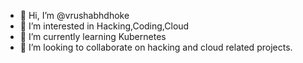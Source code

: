 - 👋 Hi, I’m @vrushabhdhoke
- 👀 I’m interested in Hacking,Coding,Cloud
- 🌱 I’m currently learning Kubernetes 
- 💞️ I’m looking to collaborate on hacking and cloud related projects.


<!---
vrushabhdhoke/vrushabhdhoke is a ✨ special ✨ repository because its `README.md` (this file) appears on your GitHub profile.
You can click the Preview link to take a look at your changes.
--->
